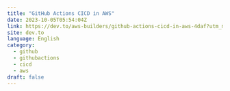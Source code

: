 ```yaml
---
title: "GitHub Actions CICD in AWS"
date: 2023-10-05T05:54:04Z
link: https://dev.to/aws-builders/github-actions-cicd-in-aws-4daf?utm_medium=RSS&utm_source=news.12bit.vn
site: dev.to
language: English
category:
  - github
  - githubactions
  - cicd
  - aws
draft: false
---
```

